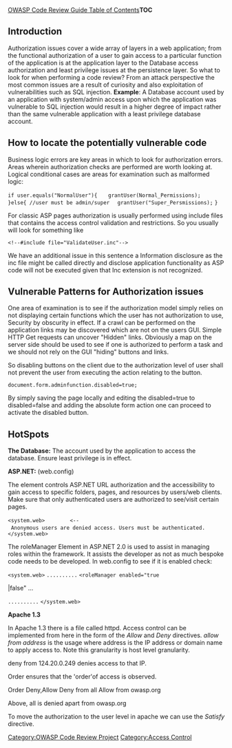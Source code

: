 [OWASP Code Review Guide Table of
Contents](OWASP_Code_Review_Guide_Table_of_Contents "wikilink")__TOC__

## Introduction

Authorization issues cover a wide array of layers in a web application;
from the functional authorization of a user to gain access to a
particular function of the application is at the application layer to
the Database access authorization and least privilege issues at the
persistence layer. So what to look for when performing a code review?
From an attack perspective the most common issues are a result of
curiosity and also exploitation of vulnerabilities such as SQL
injection. **Example**: A Database account used by an application with
system/admin access upon which the application was vulnerable to SQL
injection would result in a higher degree of impact rather than the same
vulnerable application with a least privilege database account.

## How to locate the potentially vulnerable code

Business logic errors are key areas in which to look for authorization
errors. Areas wherein authorization checks are performed are worth
looking at. Logical conditional cases are areas for examination such as
malformed logic:

`if user.equals("NormalUser"){`
`   grantUser(Normal_Permissions);`
`}else{ //user must be admin/super`
`  grantUser("Super_Persmissions);`
`}`

For classic ASP pages authorization is usually performed using include
files that contains the access control validation and restrictions. So
you usually will look for something like

    <!--#include file="ValidateUser.inc"-->

We have an additional issue in this sentence a Information disclosure as
the inc file might be called directly and disclose application
functionality as ASP code will not be executed given that Inc extension
is not recognized.

## Vulnerable Patterns for Authorization issues

One area of examination is to see if the authorization model simply
relies on not displaying certain functions which the user has not
authorization to use, Security by obscurity in effect. If a crawl can be
performed on the application links may be discovered which are not on
the users GUI. Simple HTTP Get requests can uncover "Hidden" links.
Obviously a map on the server side should be used to see if one is
authorized to perform a task and we should not rely on the GUI "hiding"
buttons and links.

So disabling buttons on the client due to the authorization level of
user shall not prevent the user from executing the action relating to
the button.

`document.form.adminfunction.disabled=true;`

<form action="./doAdminFunction.asp">

By simply saving the page locally and editing the disabled=true to
disabled=false and adding the absolute form action one can proceed to
activate the disabled button.

## HotSpots

**The Database:** The account used by the application to access the
database. Ensure least privilege is in effect.

**ASP.NET:** (web.config)

The <authorization> element controls ASP.NET URL authorization and the
accessibility to gain access to specific folders, pages, and resources
by users/web clients. Make sure that only authenticated users are
authorized to see/visit certain pages.

`<system.web>`
` `<authorization>
`   `<deny users="?"/>`   <-- Anonymous users are denied access. Users must be authenticated.`
` `</authorization>
`</system.web>`

The roleManager Element in ASP.NET 2.0 is used to assist in managing
roles within the framework. It assists the developer as not as much
bespoke code needs to be developed. In web.config to see if it is
enabled check:

`<system.web>`
`..........`
`<roleManager enabled="true`

|false" <providers>...</providers> </roleManager>

`..........`
`</system.web>`

**Apache 1.3**

In Apache 1.3 there is a file called httpd. Access control can be
implemented from here in the form of the *Allow* and *Deny* directives.
*allow from address* is the usage where address is the IP address or
domain name to apply access to. Note this granularity is host level
granularity.

deny from 124.20.0.249 denies access to that IP.

Order ensures that the 'order'of access is observed.

Order Deny,Allow Deny from all Allow from owasp.org

Above, all is denied apart from owasp.org

To move the authorization to the user level in apache we can use the
*Satisfy* directive.

[Category:OWASP Code Review
Project](Category:OWASP_Code_Review_Project "wikilink") [Category:Access
Control](Category:Access_Control "wikilink")